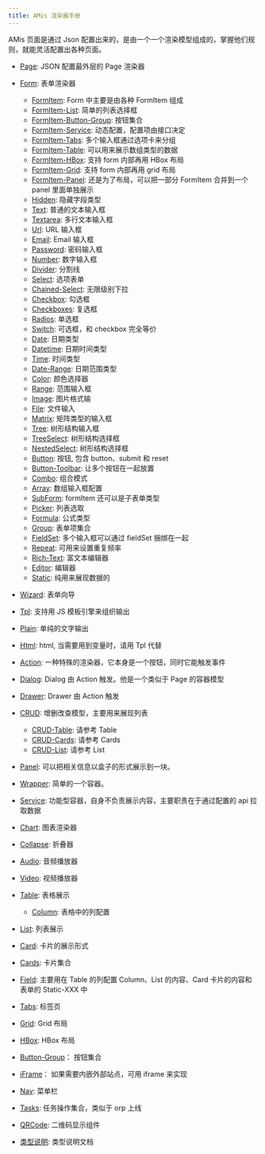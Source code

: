 ```yaml
---
title: AMis 渲染器手册
---
```


AMis 页面是通过 Json 配置出来的，是由一个一个渲染模型组成的，掌握他们规则，就能灵活配置出各种页面。


-   [Page](./renderers/Page.md): JSON 配置最外层的 Page 渲染器
-   [Form](./renderers/Form.md): 表单渲染器

    -   [FormItem](./renderers/FormItem.md): Form 中主要是由各种 FormItem 组成
    -   [FormItem-List](./renderers/FormItem-List.md): 简单的列表选择框
    -   [FormItem-Button-Group](./renderers/FormItem-Button-Group.md): 按钮集合
    -   [FormItem-Service](./renderers/FormItem-Service.md): 动态配置，配置项由接口决定
    -   [FormItem-Tabs](./renderers/FormItem-Tabs.md): 多个输入框通过选项卡来分组
    -   [FormItem-Table](./renderers/FormItem-Table.md): 可以用来展示数组类型的数据
    -   [FormItem-HBox](./renderers/FormItem-HBox.md): 支持 form 内部再用 HBox 布局
    -   [FormItem-Grid](./renderers/FormItem-Grid.md): 支持 form 内部再用 grid 布局
    -   [FormItem-Panel](./renderers/FormItem-Panel.md): 还是为了布局，可以把一部分 FormItem 合并到一个 panel 里面单独展示
    -   [Hidden](./renderers/Hidden.md): 隐藏字段类型
    -   [Text](./renderers/Text.md): 普通的文本输入框
    -   [Textarea](./renderers/Textarea.md): 多行文本输入框
    -   [Url](./renderers/Url.md): URL 输入框
    -   [Email](./renderers/Email.md): Email 输入框
    -   [Password](./renderers/Password.md): 密码输入框
    -   [Number](./renderers/Number.md): 数字输入框
    -   [Divider](./renderers/Divider.md): 分割线
    -   [Select](./renderers/Select.md): 选项表单
    -   [Chained-Select](./renderers/Chained-Select.md): 无限级别下拉
    -   [Checkbox](./renderers/Checkbox.md): 勾选框
    -   [Checkboxes](./renderers/Checkboxes.md): 复选框
    -   [Radios](./renderers/Radios.md): 单选框
    -   [Switch](./renderers/Switch.md): 可选框，和 checkbox 完全等价
    -   [Date](./renderers/Date.md): 日期类型
    -   [Datetime](./renderers/Datetime.md): 日期时间类型
    -   [Time](./renderers/Time.md): 时间类型
    -   [Date-Range](./renderers/Date-Range.md): 日期范围类型
    -   [Color](./renderers/Color.md): 颜色选择器
    -   [Range](./renderers/Range.md): 范围输入框
    -   [Image](./renderers/Image.md): 图片格式输
    -   [File](./renderers/File.md): 文件输入
    -   [Matrix](./renderers/Matrix.md): 矩阵类型的输入框
    -   [Tree](./renderers/Tree.md): 树形结构输入框
    -   [TreeSelect](./renderers/TreeSelect.md): 树形结构选择框
    -   [NestedSelect](./renderers/NestedSelect.md): 树形结构选择框
    -   [Button](./renderers/Button.md): 按钮, 包含 button、submit 和 reset
    -   [Button-Toolbar](./renderers/Button-Toolbar.md): 让多个按钮在一起放置
    -   [Combo](./renderers/Combo.md): 组合模式
    -   [Array](./renderers/Array.md): 数组输入框配置
    -   [SubForm](./renderers/SubForm.md): formItem 还可以是子表单类型
    -   [Picker](./renderers/Picker.md): 列表选取
    -   [Formula](./renderers/Formula.md): 公式类型
    -   [Group](./renderers/Group.md): 表单项集合
    -   [FieldSet](./renderers/FieldSet.md): 多个输入框可以通过 fieldSet 捆绑在一起
    -   [Repeat](./renderers/Repeat.md): 可用来设置重复频率
    -   [Rich-Text](./renderers/Rich-Text.md): 富文本编辑器
    -   [Editor](./renderers/Editor.md): 编辑器
    -   [Static](./renderers/Static.md): 纯用来展现数据的

-   [Wizard](./renderers/Wizard.md): 表单向导
-   [Tpl](./renderers/Tpl.md): 支持用 JS 模板引擎来组织输出
-   [Plain](./renderers/Plain.md): 单纯的文字输出
-   [Html](./renderers/Html.md): html, 当需要用到变量时，请用 Tpl 代替
-   [Action](./renderers/Action.md): 一种特殊的渲染器，它本身是一个按钮，同时它能触发事件
-   [Dialog](./renderers/Dialog.md): Dialog 由 Action 触发。他是一个类似于 Page 的容器模型
-   [Drawer](./renderers/Drawer.md): Drawer 由 Action 触发
-   [CRUD](./renderers/CRUD.md): 增删改查模型，主要用来展现列表
    -   [CRUD-Table](./renderers/CRUD-Table.md): 请参考 Table
    -   [CRUD-Cards](./renderers/CRUD-Cards.md): 请参考 Cards
    -   [CRUD-List](./renderers/CRUD-List.md): 请参考 List
-   [Panel](./renderers/Panel.md): 可以把相关信息以盒子的形式展示到一块。
-   [Wrapper](./renderers/Wrapper.md): 简单的一个容器。
-   [Service](./renderers/Service.md): 功能型容器，自身不负责展示内容，主要职责在于通过配置的 api 拉取数据
-   [Chart](./renderers/Chart.md): 图表渲染器
-   [Collapse](./renderers/Collapse.md): 折叠器
-   [Audio](./renderers/Audio.md): 音频播放器
-   [Video](./renderers/Video.md): 视频播放器
-   [Table](./renderers/Table.md): 表格展示
    -   [Column](./renderers/Column.md): 表格中的列配置
-   [List](./renderers/List.md): 列表展示
-   [Card](./renderers/Card.md): 卡片的展示形式
-   [Cards](./renderers/Cards.md): 卡片集合
-   [Field](./renderers/Field.md): 主要用在 Table 的列配置 Column、List 的内容、Card 卡片的内容和表单的 Static-XXX 中
-   [Tabs](./renderers/Tabs.md): 标签页
-   [Grid](./renderers/Grid.md): Grid 布局
-   [HBox](./renderers/HBox.md): HBox 布局
-   [Button-Group](./renderers/Button-Group.md)： 按钮集合
-   [iFrame](./renderers/iFrame.md)： 如果需要内嵌外部站点，可用 iframe 来实现
-   [Nav](./renderers/Nav.md): 菜单栏
-   [Tasks](./renderers/Tasks.md): 任务操作集合，类似于 orp 上线
-   [QRCode](./renderers/QRCode.md): 二维码显示组件
-   [类型说明](./renderers/Types.md): 类型说明文档
